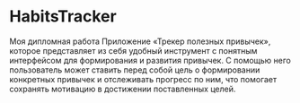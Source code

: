 # HabitsTracker
Моя дипломная работа 
Приложение «Трекер полезных привычек», которое представляет из себя удобный инструмент с понятным интерфейсом для
формирования и развития привычек. С помощью него пользователь может ставить перед собой цель о формировании
конкретных привычек и отслеживать прогресс по ним, что помогает сохранять мотивацию в достижении поставленных целей.
